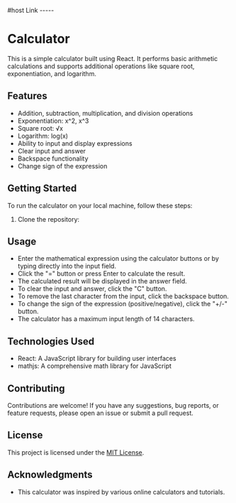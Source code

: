 #host Link -----

# Calculator

This is a simple calculator built using React. It performs basic arithmetic calculations and supports additional operations like square root, exponentiation, and logarithm.

## Features

- Addition, subtraction, multiplication, and division operations
- Exponentiation: x^2, x^3
- Square root: √x
- Logarithm: log(x)
- Ability to input and display expressions
- Clear input and answer
- Backspace functionality
- Change sign of the expression

## Getting Started

To run the calculator on your local machine, follow these steps:

1. Clone the repository:



## Usage

- Enter the mathematical expression using the calculator buttons or by typing directly into the input field.
- Click the "=" button or press Enter to calculate the result.
- The calculated result will be displayed in the answer field.
- To clear the input and answer, click the "C" button.
- To remove the last character from the input, click the backspace button.
- To change the sign of the expression (positive/negative), click the "+/-" button.
- The calculator has a maximum input length of 14 characters.

## Technologies Used

- React: A JavaScript library for building user interfaces
- mathjs: A comprehensive math library for JavaScript

## Contributing

Contributions are welcome! If you have any suggestions, bug reports, or feature requests, please open an issue or submit a pull request.

## License

This project is licensed under the [MIT License](LICENSE).

## Acknowledgments

- This calculator was inspired by various online calculators and tutorials.

